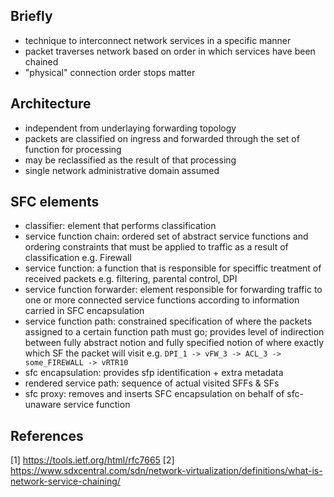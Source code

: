 ## Briefly
- technique to interconnect network services in a specific manner
- packet traverses network based on order in which services have been chained 
- "physical" connection order stops matter

## Architecture
- independent from underlaying forwarding topology
- packets are classified on ingress and forwarded through the set of function for processing
- may be reclassified as the result of that processing
- single network administrative domain assumed

## SFC elements
- classifier: element that performs classification
- service function chain: ordered set of abstract service functions and ordering constraints 
that must be applied to traffic as a result of classification e.g. Firewall
- service function: a function that is responsible for speciffic treatment of received packets e.g. filtering, parental control, DPI
- service function forwarder: element responsible for forwarding traffic to one or more connected service functions according to 
information carried in SFC encapsulation
- service function path: constrained specification of where the packets assigned to a certain function path must go; provides level of
indirection between fully abstract notion and fully specified notion of where exactly which SF the packet will visit e.g.
`DPI_1 -> vFW_3 -> ACL_3 -> some_FIREWALL -> vRTR10`
- sfc encapsulation: provides sfp identification + extra metadata 
- rendered service path: sequence of actual visited SFFs & SFs
- sfc proxy: removes and inserts SFC encapsulation on behalf of sfc-unaware service function

## References
[1] https://tools.ietf.org/html/rfc7665
[2] https://www.sdxcentral.com/sdn/network-virtualization/definitions/what-is-network-service-chaining/
